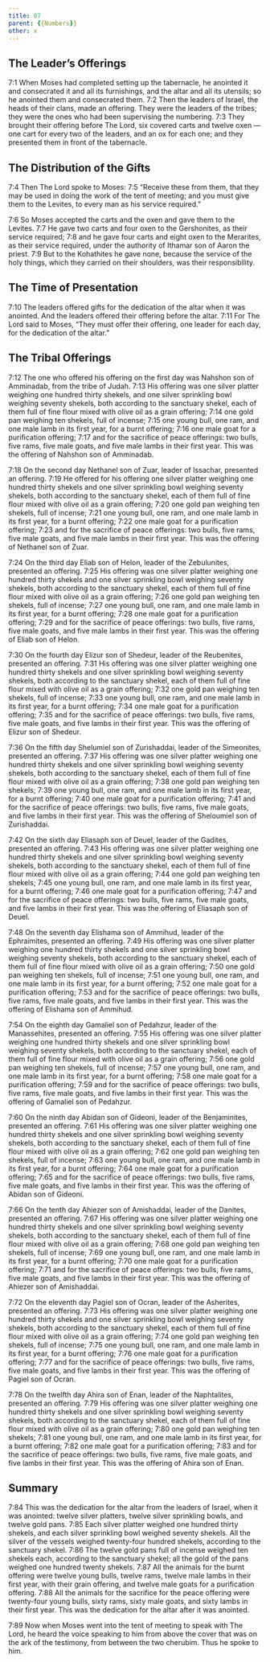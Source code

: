 ```yaml
---
title: 07
parent: {{Numbers}}
other: x
---
```



## The Leader’s Offerings

<a name="7:1">7:1</a> When Moses had completed setting up the tabernacle, he anointed it and consecrated it and all its furnishings, and the altar and all its utensils; so he anointed them and consecrated them. <a name="7:2">7:2</a> Then the leaders of Israel, the heads of their clans, made an offering. They were the leaders of the tribes; they were the ones who had been supervising the numbering. <a name="7:3">7:3</a> They brought their offering before The Lord, six covered carts and twelve oxen — one cart for every two of the leaders, and an ox for each one; and they presented them in front of the tabernacle.

## The Distribution of the Gifts

<a name="7:4">7:4</a> Then The Lord spoke to Moses: <a name="7:5">7:5</a> “Receive these from them, that they may be used in doing the work of the tent of meeting; and you must give them to the Levites, to every man as his service required.”

<a name="7:6">7:6</a> So Moses accepted the carts and the oxen and gave them to the Levites. <a name="7:7">7:7</a> He gave two carts and four oxen to the Gershonites, as their service required; <a name="7:8">7:8</a> and he gave four carts and eight oxen to the Merarites, as their service required, under the authority of Ithamar son of Aaron the priest. <a name="7:9">7:9</a> But to the Kohathites he gave none, because the service of the holy things, which they carried on their shoulders, was their responsibility.

## The Time of Presentation

<a name="7:10">7:10</a> The leaders offered gifts for the dedication of the altar when it was anointed. And the leaders offered their offering before the altar. <a name="7:11">7:11</a> For The Lord said to Moses, “They must offer their offering, one leader for each day, for the dedication of the altar.”

## The Tribal Offerings

<a name="7:12">7:12</a> The one who offered his offering on the first day was Nahshon son of Amminadab, from the tribe of Judah. <a name="7:13">7:13</a> His offering was one silver platter weighing one hundred thirty shekels, and one silver sprinkling bowl weighing seventy shekels, both according to the sanctuary shekel, each of them full of fine flour mixed with olive oil as a grain offering; <a name="7:14">7:14</a> one gold pan weighing ten shekels, full of incense; <a name="7:15">7:15</a> one young bull, one ram, and one male lamb in its first year, for a burnt offering; <a name="7:16">7:16</a> one male goat for a purification offering; <a name="7:17">7:17</a> and for the sacrifice of peace offerings: two bulls, five rams, five male goats, and five male lambs in their first year. This was the offering of Nahshon son of Amminadab.

<a name="7:18">7:18</a> On the second day Nethanel son of Zuar, leader of Issachar, presented an offering. <a name="7:19">7:19</a> He offered for his offering one silver platter weighing one hundred thirty shekels and one silver sprinkling bowl weighing seventy shekels, both according to the sanctuary shekel, each of them full of fine flour mixed with olive oil as a grain offering; <a name="7:20">7:20</a> one gold pan weighing ten shekels, full of incense; <a name="7:21">7:21</a> one young bull, one ram, and one male lamb in its first year, for a burnt offering; <a name="7:22">7:22</a> one male goat for a purification offering; <a name="7:23">7:23</a> and for the sacrifice of peace offerings: two bulls, five rams, five male goats, and five male lambs in their first year. This was the offering of Nethanel son of Zuar.

<a name="7:24">7:24</a> On the third day Eliab son of Helon, leader of the Zebulunites, presented an offering. <a name="7:25">7:25</a> His offering was one silver platter weighing one hundred thirty shekels and one silver sprinkling bowl weighing seventy shekels, both according to the sanctuary shekel, each of them full of fine flour mixed with olive oil as a grain offering; <a name="7:26">7:26</a> one gold pan weighing ten shekels, full of incense; <a name="7:27">7:27</a> one young bull, one ram, and one male lamb in its first year, for a burnt offering; <a name="7:28">7:28</a> one male goat for a purification offering; <a name="7:29">7:29</a> and for the sacrifice of peace offerings: two bulls, five rams, five male goats, and five male lambs in their first year. This was the offering of Eliab son of Helon.

<a name="7:30">7:30</a> On the fourth day Elizur son of Shedeur, leader of the Reubenites, presented an offering. <a name="7:31">7:31</a> His offering was one silver platter weighing one hundred thirty shekels and one silver sprinkling bowl weighing seventy shekels, both according to the sanctuary shekel, each of them full of fine flour mixed with olive oil as a grain offering; <a name="7:32">7:32</a> one gold pan weighing ten shekels, full of incense; <a name="7:33">7:33</a> one young bull, one ram, and one male lamb in its first year, for a burnt offering; <a name="7:34">7:34</a> one male goat for a purification offering; <a name="7:35">7:35</a> and for the sacrifice of peace offerings: two bulls, five rams, five male goats, and five lambs in their first year. This was the offering of Elizur son of Shedeur.

<a name="7:36">7:36</a> On the fifth day Shelumiel son of Zurishaddai, leader of the Simeonites, presented an offering. <a name="7:37">7:37</a> His offering was one silver platter weighing one hundred thirty shekels and one silver sprinkling bowl weighing seventy shekels, both according to the sanctuary shekel, each of them full of fine flour mixed with olive oil as a grain offering; <a name="7:38">7:38</a> one gold pan weighing ten shekels; <a name="7:39">7:39</a> one young bull, one ram, and one male lamb in its first year, for a burnt offering; <a name="7:40">7:40</a> one male goat for a purification offering; <a name="7:41">7:41</a> and for the sacrifice of peace offerings: two bulls, five rams, five male goats, and five lambs in their first year. This was the offering of Sheloumiel son of Zurishaddai.

<a name="7:42">7:42</a> On the sixth day Eliasaph son of Deuel, leader of the Gadites, presented an offering. <a name="7:43">7:43</a> His offering was one silver platter weighing one hundred thirty shekels and one silver sprinkling bowl weighing seventy shekels, both according to the sanctuary shekel, each of them full of fine flour mixed with olive oil as a grain offering; <a name="7:44">7:44</a> one gold pan weighing ten shekels; <a name="7:45">7:45</a> one young bull, one ram, and one male lamb in its first year, for a burnt offering; <a name="7:46">7:46</a> one male goat for a purification offering; <a name="7:47">7:47</a> and for the sacrifice of peace offerings: two bulls, five rams, five male goats, and five lambs in their first year. This was the offering of Eliasaph son of Deuel.

<a name="7:48">7:48</a> On the seventh day Elishama son of Ammihud, leader of the Ephraimites, presented an offering. <a name="7:49">7:49</a> His offering was one silver platter weighing one hundred thirty shekels and one silver sprinkling bowl weighing seventy shekels, both according to the sanctuary shekel, each of them full of fine flour mixed with olive oil as a grain offering; <a name="7:50">7:50</a> one gold pan weighing ten shekels, full of incense; <a name="7:51">7:51</a> one young bull, one ram, and one male lamb in its first year, for a burnt offering; <a name="7:52">7:52</a> one male goat for a purification offering; <a name="7:53">7:53</a> and for the sacrifice of peace offerings: two bulls, five rams, five male goats, and five lambs in their first year. This was the offering of Elishama son of Ammihud.

<a name="7:54">7:54</a> On the eighth day Gamaliel son of Pedahzur, leader of the Manassehites, presented an offering. <a name="7:55">7:55</a> His offering was one silver platter weighing one hundred thirty shekels and one silver sprinkling bowl weighing seventy shekels, both according to the sanctuary shekel, each of them full of fine flour mixed with olive oil as a grain offering; <a name="7:56">7:56</a> one gold pan weighing ten shekels, full of incense; <a name="7:57">7:57</a> one young bull, one ram, and one male lamb in its first year, for a burnt offering; <a name="7:58">7:58</a> one male goat for a purification offering; <a name="7:59">7:59</a> and for the sacrifice of peace offerings: two bulls, five rams, five male goats, and five lambs in their first year. This was the offering of Gamaliel son of Pedahzur.

<a name="7:60">7:60</a> On the ninth day Abidan son of Gideoni, leader of the Benjaminites, presented an offering. <a name="7:61">7:61</a> His offering was one silver platter weighing one hundred thirty shekels and one silver sprinkling bowl weighing seventy shekels, both according to the sanctuary shekel, each of them full of fine flour mixed with olive oil as a grain offering; <a name="7:62">7:62</a> one gold pan weighing ten shekels, full of incense; <a name="7:63">7:63</a> one young bull, one ram, and one male lamb in its first year, for a burnt offering; <a name="7:64">7:64</a> one male goat for a purification offering; <a name="7:65">7:65</a> and for the sacrifice of peace offerings: two bulls, five rams, five male goats, and five lambs in their first year. This was the offering of Abidan son of Gideoni.

<a name="7:66">7:66</a> On the tenth day Ahiezer son of Amishaddai, leader of the Danites, presented an offering. <a name="7:67">7:67</a> His offering was one silver platter weighing one hundred thirty shekels and one silver sprinkling bowl weighing seventy shekels, both according to the sanctuary shekel, each of them full of fine flour mixed with olive oil as a grain offering; <a name="7:68">7:68</a> one gold pan weighing ten shekels, full of incense; <a name="7:69">7:69</a> one young bull, one ram, and one male lamb in its first year, for a burnt offering; <a name="7:70">7:70</a> one male goat for a purification offering; <a name="7:71">7:71</a> and for the sacrifice of peace offerings: two bulls, five rams, five male goats, and five lambs in their first year. This was the offering of Ahiezer son of Amishaddai.

<a name="7:72">7:72</a> On the eleventh day Pagiel son of Ocran, leader of the Asherites, presented an offering. <a name="7:73">7:73</a> His offering was one silver platter weighing one hundred thirty shekels and one silver sprinkling bowl weighing seventy shekels, both according to the sanctuary shekel, each of them full of fine flour mixed with olive oil as a grain offering; <a name="7:74">7:74</a> one gold pan weighing ten shekels, full of incense; <a name="7:75">7:75</a> one young bull, one ram, and one male lamb in its first year, for a burnt offering; <a name="7:76">7:76</a> one male goat for a purification offering; <a name="7:77">7:77</a> and for the sacrifice of peace offerings: two bulls, five rams, five male goats, and five lambs in their first year. This was the offering of Pagiel son of Ocran.

<a name="7:78">7:78</a> On the twelfth day Ahira son of Enan, leader of the Naphtalites, presented an offering. <a name="7:79">7:79</a> His offering was one silver platter weighing one hundred thirty shekels and one silver sprinkling bowl weighing seventy shekels, both according to the sanctuary shekel, each of them full of fine flour mixed with olive oil as a grain offering; <a name="7:80">7:80</a> one gold pan weighing ten shekels; <a name="7:81">7:81</a> one young bull, one ram, and one male lamb in its first year, for a burnt offering; <a name="7:82">7:82</a> one male goat for a purification offering; <a name="7:83">7:83</a> and for the sacrifice of peace offerings: two bulls, five rams, five male goats, and five lambs in their first year. This was the offering of Ahira son of Enan.

## Summary

<a name="7:84">7:84</a> This was the dedication for the altar from the leaders of Israel, when it was anointed: twelve silver platters, twelve silver sprinkling bowls, and twelve gold pans. <a name="7:85">7:85</a> Each silver platter weighed one hundred thirty shekels, and each silver sprinkling bowl weighed seventy shekels. All the silver of the vessels weighed twenty-four hundred shekels, according to the sanctuary shekel. <a name="7:86">7:86</a> The twelve gold pans full of incense weighed ten shekels each, according to the sanctuary shekel; all the gold of the pans weighed one hundred twenty shekels. <a name="7:87">7:87</a> All the animals for the burnt offering were twelve young bulls, twelve rams, twelve male lambs in their first year, with their grain offering, and twelve male goats for a purification offering. <a name="7:88">7:88</a> All the animals for the sacrifice for the peace offering were twenty-four young bulls, sixty rams, sixty male goats, and sixty lambs in their first year. This was the dedication for the altar after it was anointed.

<a name="7:89">7:89</a> Now when Moses went into the tent of meeting to speak with The Lord, he heard the voice speaking to him from above the cover that was on the ark of the testimony, from between the two cherubim. Thus he spoke to him.


